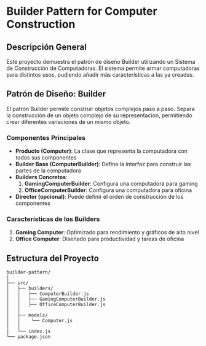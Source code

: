 # Builder Pattern for Computer Construction

## Descripción General
Este proyecto demuestra el patrón de diseño Builder utilizando un Sistema de Construcción de Computadoras. El sistema permite armar computadoras para distintos usos, pudiendo añadir más características a las ya creadas.

## Patrón de Diseño: Builder
El patrón Builder permite construir objetos complejos paso a paso. Separa la construcción de un objeto complejo de su representación, permitiendo crear diferentes variaciones de un mismo objeto.

### Componentes Principales
- **Producto (Computer)**: La clase que representa la computadora con todos sus componentes
- **Builder Base (ComputerBuilder)**: Define la interfaz para construir las partes de la computadora
- **Builders Concretos**: 
  1. **GamingComputerBuilder**: Configura una computadora para gaming
  2. **OfficeComputerBuilder**: Configura una computadora para oficina
- **Director (opcional)**: Puede definir el orden de construcción de los componentes

### Características de los Builders
1. **Gaming Computer**: Optimizado para rendimiento y gráficos de alto nivel
2. **Office Computer**: Diseñado para productividad y tareas de oficina

## Estructura del Proyecto
```
builder-pattern/
│
├── src/
│   ├── builders/
│   │   ├── ComputerBuilder.js
│   │   ├── GamingComputerBuilder.js
│   │   ├── OfficeComputerBuilder.js
│   │
│   ├── models/
│   |    └── Computer.js
│   │
|   └── index.js
└── package.json
```